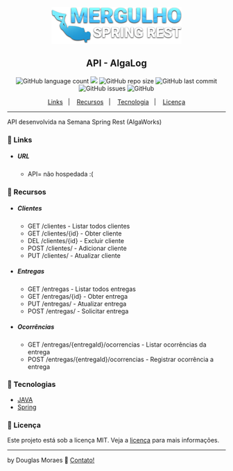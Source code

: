 <p align="center">
  <img src="./src/main/resources/static/MSR_logo.png">
</p>
<h2 align="center">
  API - AlgaLog
</h2>
<p align="center">
  <img alt="GitHub language count" src="https://img.shields.io/github/languages/top/tiquinhonew/algalog-api">
  <a href="https://www.codacy.com/manual/tiquinhonew/algalog-api?utm_source=github.com&amp;utm_medium=referral&amp;utm_content=tiquinhonew/algalog-api&amp;utm_campaign=Badge_Grade"><img src="https://api.codacy.com/project/badge/Grade/01b06a741ce84f778b1ec8362e8a5fd3"/></a>
  <img alt="GitHub repo size" src="https://img.shields.io/github/repo-size/tiquinhonew/algalog-api?color=blueviolet">
  <img alt="GitHub last commit" src="https://img.shields.io/github/last-commit/tiquinhonew/algalog-api?color=orange">
  <img alt="GitHub issues" src="https://img.shields.io/github/issues/tiquinhonew/algalog-api">
  <img alt="GitHub" src="https://img.shields.io/github/license/tiquinhonew/algalog-api"> 
</p>
<p align="center">
  <a href="#link-links">Links</a>&nbsp;&nbsp;&nbsp;|&nbsp;&nbsp;&nbsp;
  <a href="#open_file_folder-recursos">Recursos</a>&nbsp;&nbsp;&nbsp;|&nbsp;&nbsp;&nbsp;
  <a href="#rocket-tecnologias">Tecnologia</a>&nbsp;&nbsp;&nbsp;|&nbsp;&nbsp;&nbsp;
  <a href="#memo-licença">Licença</a>
</p>

---

API desenvolvida na Semana Spring Rest (AlgaWorks)

### :link: Links

- ##### URL
  - API= não hospedada :(

### :open_file_folder: Recursos

- ##### Clientes
  - GET /clientes - Listar todos clientes
  - GET /clientes/{id} - Obter cliente
  - DEL /clientes/{id} - Excluir cliente
  - POST /clientes/ - Adicionar cliente
  - PUT /clientes/ - Atualizar cliente

- ##### Entregas
  - GET /entregas - Listar todos entregas
  - GET /entregas/{id} - Obter entrega
  - PUT /entregas/ - Atualizar entrega
  - POST /entregas/ - Solicitar entrega
  
- ##### Ocorrências
  - GET /entregas/{entregaId}/ocorrencias - Listar ocorrências da entrega
  - POST /entregas/{entregaId}/ocorrencias - Registrar ocorrência a entrega

### :rocket: Tecnologias

- [JAVA](https://www.java.com)
- [Spring](https://spring.io)

### :memo: Licença
Este projeto está sob a licença MIT. Veja a [licença](https://github.com/tiquinhonew/algalog-api/blob/master/LICENSE) para mais informações.

---

by Douglas Moraes :wave: [Contato!](https://www.linkedin.com/in/douglasam)
